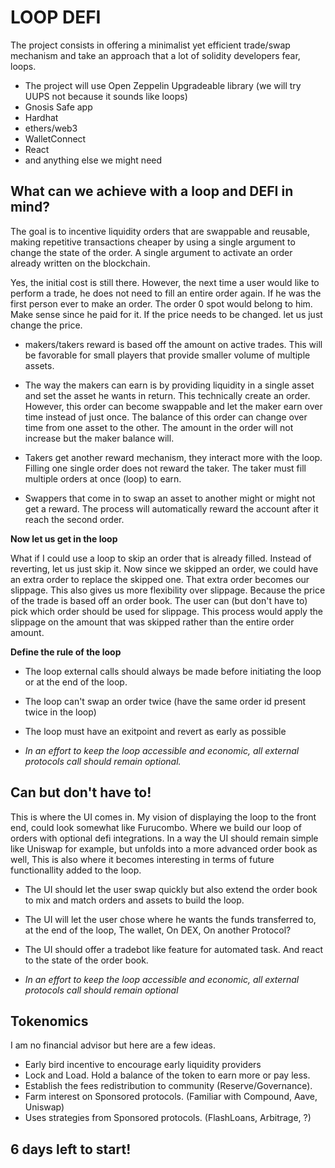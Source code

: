 # LOOP DEFI


The project consists in offering a minimalist yet efficient trade/swap mechanism and take an approach that a lot of solidity developers fear, loops.

- The project will use Open Zeppelin Upgradeable library (we will try UUPS not because it sounds like loops) 
- Gnosis Safe app 
- Hardhat
- ethers/web3
- WalletConnect
- React
- and anything else we might need

## What can we achieve with a loop and DEFI in mind?

The goal is to incentive liquidity orders that are swappable and reusable, making repetitive transactions cheaper by using a single argument to change the state of the order. A single argument to activate an order already written on the blockchain.

Yes, the initial cost is still there. However, the next time a user would like to perform a trade, he does not need to fill an entire order again. If he was the first person ever to make an order. The order 0 spot would belong to him. Make sense since he paid for it. If the price needs to be changed. let us just change the price.


- makers/takers reward is based off the amount on active trades. This will be favorable for small players that provide smaller volume of multiple assets.

- The way the makers can earn is by providing liquidity in a single asset and set the asset he wants in return. This technically create an order. However, this order can become swappable and let the maker earn over time instead of just once. The balance of this order can change over time from one asset to the other. The amount in the order will not increase but the maker balance will.

- Takers get another reward mechanism, they interact more with the loop. Filling one single order does not reward the taker. The taker must fill multiple orders at once (loop) to earn. 

- Swappers that come in to swap an asset to another might or might not get a reward. The process will automatically reward the account after it reach the second order. 

**Now let us get in the loop**

 What if I could use a loop to skip an order that is already filled. Instead of reverting, let us just skip it. Now since we skipped an order, we could have an extra order to replace the skipped one. That extra order becomes our slippage. This also gives us more flexibility over slippage. Because the price of the trade is based off an order book. The user can (but don't have to) pick which order should be used for slippage. This process would apply the slippage on the amount that was skipped rather than the entire order amount.


**Define the rule of the loop**

- The loop external calls should always be made before initiating the loop or at the end of the loop.
- The loop can't swap an order twice (have the same order id present twice in the loop)
- The loop must have an exitpoint and revert as early as possible

- *In an effort to keep the loop accessible and economic, all external protocols call should remain optional.*

## Can but don't have to!

This is where the UI comes in. My vision of displaying the loop to the front end, could look somewhat like Furucombo. Where we build our loop of orders with optional defi integrations. In a way the UI should remain simple like Uniswap for example, but unfolds into a more advanced order book as well, This is also where it becomes interesting in terms of future functionallity added to the loop. 

- The UI should let the user swap quickly but also extend the order book to mix and match orders and assets to build the loop.

- The UI will let the user chose where he wants the funds transferred to, at the end of the loop, The wallet, On DEX, On another Protocol? 

- The UI should offer a tradebot like feature for automated task. And react to the state of the order book.

- *In an effort to keep the loop accessible and economic, all external protocols call should remain optional*

## Tokenomics 

I am no financial advisor but here are a few ideas.

- Early bird incentive to encourage early liquidity providers
- Lock and Load. Hold a balance of the token to earn more or pay less.
- Establish the fees redistribution to community (Reserve/Governance).
- Farm interest on Sponsored protocols. (Familiar with Compound, Aave, Uniswap)
- Uses strategies from Sponsored protocols. (FlashLoans, Arbitrage, ?)


## 6 days left to start!





